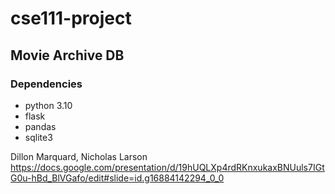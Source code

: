 # cse111-project
## Movie Archive DB
### Dependencies
- python 3.10
- flask
- pandas
- sqlite3
  
Dillon Marquard, Nicholas Larson  
https://docs.google.com/presentation/d/19hUQLXp4rdRKnxukaxBNUuls7IGtG0u-hBd_BlVGafo/edit#slide=id.g16884142294_0_0
